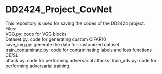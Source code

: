 # DD2424_Project_CovNet
This repository is used for saving the codes of the DD2424 project. <br />
Files:<br />
VGG.py: code for VGG blocks<br />
Dataset.py: code for generating custom CIFAR10<br />
save_img.py: generate the data for customized dataset<br />
train_contaminate.py: code for contaminating labels and loss functions CE/SL<br />
attack.py: code for performing adversarial attacks.
train_adv.py: code for performing adversarial training. 

